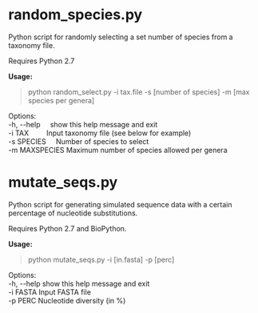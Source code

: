 # random_species.py

Python script for randomly selecting a set number of species from a taxonomy file.

Requires Python 2.7

<b>Usage:</b>

> python random_select.py -i tax.file -s [number of species] -m [max species per genera]

Options:  
-h, --help      show this help message and exit  
-i  TAX         Input taxonomy file (see below for example)  
-s  SPECIES     Number of species to select    
-m  MAXSPECIES  Maximum number of species allowed per genera  

# mutate_seqs.py

Python script for generating simulated sequence data with a certain percentage of nucleotide substitutions. 

Requires Python 2.7 and BioPython.

<b>Usage:</b>
> python mutate_seqs.py -i [in.fasta] -p [perc]

Options:  
-h, --help	show this help message and exit  
-i FASTA		Input FASTA file  
-p PERC			Nucleotide diversity (in %)  
